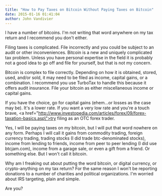 ```yaml
---
title: "How to Pay Taxes on Bitcoin Without Paying Taxes on Bitcoin"
date: 2015-01-16 01:41:04
author: John Vandivier
---
```




I have a number of bitcoins. I'm not writing that word anywhere on my tax return and I recommend you don't either.

Filing taxes is complicated. File incorrectly and you could be subject to an audit or other inconveniences. Bitcoin is a new and uniquely complicated tax problem. Unless you have personal expertise in the field it is probably not a good idea to go off and file for yourself, but that is not my concern.

Bitcoin is complex to file correctly. Depending on how it is obtained, stored, used, and/or sold, it may need to be filed as income, capital gains, or a combination. I recommend you use TurboTax to handle this because it offers audit insurance. File your bitcoin as either miscellaneous income or capital gains.

If you have the choice, go for capital gains (ehem...or losses as the case may be). It's a lower rate. If you want a very low rate and you're a touch brave, <a href=\"http://www.investopedia.com/articles/forex/09/forex-taxation-basics.asp\">try filing as an OTC forex trader</a>.

Yes, I will be paying taxes on my bitcoin, but I will put that word nowhere on any form. Perhaps I will call it gains from commodity trading, foreign currency trading, trading stocks (I did trade btc-denominated stocks), income from lending to friends, income from peer to peer lending (I did use btcjam.com), income from a garage sale, or even a gift from a friend. Or something else. But I won't call it bitcoin.

Why am I freaking out about putting the word bitcoin, or digital currency, or crypto-anything on my tax return? For the same reason I won't be reporting donations to a number of charities and political organizations. I'm worried about IRS targeting, plain and simple.

Are you?
